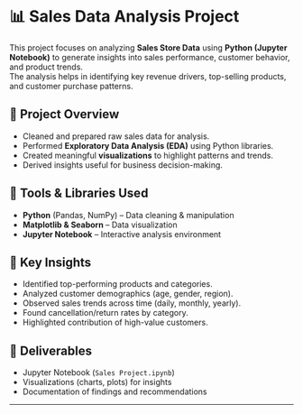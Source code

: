 # 📊 Sales Data Analysis Project  

This project focuses on analyzing **Sales Store Data** using **Python (Jupyter Notebook)** to generate insights into sales performance, customer behavior, and product trends.  
The analysis helps in identifying key revenue drivers, top-selling products, and customer purchase patterns.  

## 🔹 Project Overview
- Cleaned and prepared raw sales data for analysis.  
- Performed **Exploratory Data Analysis (EDA)** using Python libraries.  
- Created meaningful **visualizations** to highlight patterns and trends.  
- Derived insights useful for business decision-making.  

## 🔹 Tools & Libraries Used
- **Python** (Pandas, NumPy) – Data cleaning & manipulation  
- **Matplotlib & Seaborn** – Data visualization  
- **Jupyter Notebook** – Interactive analysis environment  

## 🔹 Key Insights
- Identified top-performing products and categories.  
- Analyzed customer demographics (age, gender, region).  
- Observed sales trends across time (daily, monthly, yearly).  
- Found cancellation/return rates by category.  
- Highlighted contribution of high-value customers.  

## 🔹 Deliverables
- Jupyter Notebook (`Sales Project.ipynb`)  
- Visualizations (charts, plots) for insights  
- Documentation of findings and recommendations  

---
